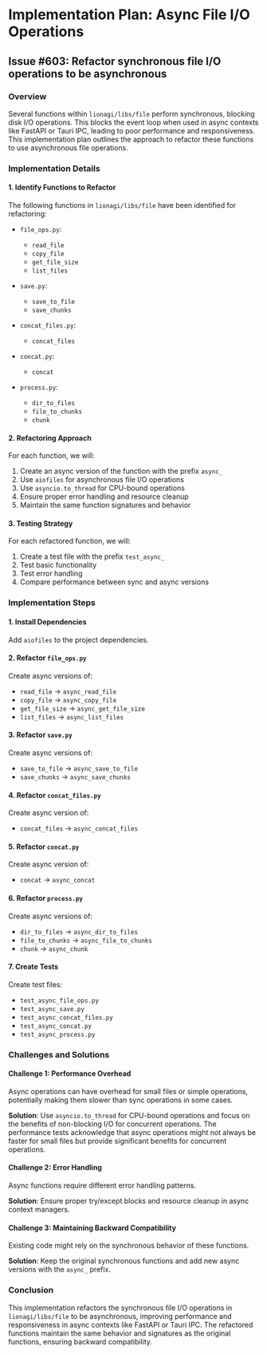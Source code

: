 # Implementation Plan: Async File I/O Operations

## Issue #603: Refactor synchronous file I/O operations to be asynchronous

### Overview

Several functions within `lionagi/libs/file` perform synchronous, blocking disk I/O operations. This blocks the event loop when used in async contexts like FastAPI or Tauri IPC, leading to poor performance and responsiveness. This implementation plan outlines the approach to refactor these functions to use asynchronous file operations.

### Implementation Details

#### 1. Identify Functions to Refactor

The following functions in `lionagi/libs/file` have been identified for refactoring:

- `file_ops.py`:
  - `read_file`
  - `copy_file`
  - `get_file_size`
  - `list_files`

- `save.py`:
  - `save_to_file`
  - `save_chunks`

- `concat_files.py`:
  - `concat_files`

- `concat.py`:
  - `concat`

- `process.py`:
  - `dir_to_files`
  - `file_to_chunks`
  - `chunk`

#### 2. Refactoring Approach

For each function, we will:

1. Create an async version of the function with the prefix `async_`
2. Use `aiofiles` for asynchronous file I/O operations
3. Use `asyncio.to_thread` for CPU-bound operations
4. Ensure proper error handling and resource cleanup
5. Maintain the same function signatures and behavior

#### 3. Testing Strategy

For each refactored function, we will:

1. Create a test file with the prefix `test_async_`
2. Test basic functionality
3. Test error handling
4. Compare performance between sync and async versions

### Implementation Steps

#### 1. Install Dependencies

Add `aiofiles` to the project dependencies.

#### 2. Refactor `file_ops.py`

Create async versions of:
- `read_file` → `async_read_file`
- `copy_file` → `async_copy_file`
- `get_file_size` → `async_get_file_size`
- `list_files` → `async_list_files`

#### 3. Refactor `save.py`

Create async versions of:
- `save_to_file` → `async_save_to_file`
- `save_chunks` → `async_save_chunks`

#### 4. Refactor `concat_files.py`

Create async version of:
- `concat_files` → `async_concat_files`

#### 5. Refactor `concat.py`

Create async version of:
- `concat` → `async_concat`

#### 6. Refactor `process.py`

Create async versions of:
- `dir_to_files` → `async_dir_to_files`
- `file_to_chunks` → `async_file_to_chunks`
- `chunk` → `async_chunk`

#### 7. Create Tests

Create test files:
- `test_async_file_ops.py`
- `test_async_save.py`
- `test_async_concat_files.py`
- `test_async_concat.py`
- `test_async_process.py`

### Challenges and Solutions

#### Challenge 1: Performance Overhead

Async operations can have overhead for small files or simple operations, potentially making them slower than sync operations in some cases.

**Solution**: Use `asyncio.to_thread` for CPU-bound operations and focus on the benefits of non-blocking I/O for concurrent operations. The performance tests acknowledge that async operations might not always be faster for small files but provide significant benefits for concurrent operations.

#### Challenge 2: Error Handling

Async functions require different error handling patterns.

**Solution**: Ensure proper try/except blocks and resource cleanup in async context managers.

#### Challenge 3: Maintaining Backward Compatibility

Existing code might rely on the synchronous behavior of these functions.

**Solution**: Keep the original synchronous functions and add new async versions with the `async_` prefix.

### Conclusion

This implementation refactors the synchronous file I/O operations in `lionagi/libs/file` to be asynchronous, improving performance and responsiveness in async contexts like FastAPI or Tauri IPC. The refactored functions maintain the same behavior and signatures as the original functions, ensuring backward compatibility.